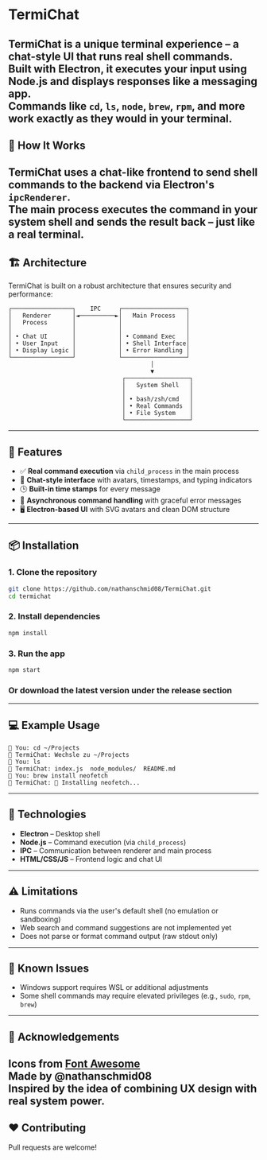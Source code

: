 # TermiChat
**TermiChat** is a unique terminal experience – a chat-style UI that runs real shell commands.  
Built with Electron, it executes your input using Node.js and displays responses like a messaging app.  
Commands like `cd`, `ls`, `node`, `brew`, `rpm`, and more work exactly as they would in your terminal.
---
## 🧠 How It Works
TermiChat uses a chat-like frontend to send shell commands to the backend via Electron's `ipcRenderer`.  
The main process executes the command in your system shell and sends the result back – just like a real terminal.
---
## 🏗️ Architecture

TermiChat is built on a robust architecture that ensures security and performance:

```
┌─────────────────┐    IPC     ┌──────────────────┐
│   Renderer      │◄──────────►│   Main Process   │
│   Process       │            │                  │
│                 │            │                  │
│ • Chat UI       │            │ • Command Exec   │
│ • User Input    │            │ • Shell Interface│
│ • Display Logic │            │ • Error Handling │
└─────────────────┘            └──────────────────┘
                                        │
                                        ▼
                                ┌──────────────────┐
                                │   System Shell   │
                                │                  │
                                │ • bash/zsh/cmd   │
                                │ • Real Commands  │
                                │ • File System    │
                                └──────────────────┘
```
---
## 🚀 Features
- ✅ **Real command execution** via `child_process` in the main process
- 💬 **Chat-style interface** with avatars, timestamps, and typing indicators
- 🕒 **Built-in time stamps** for every message
- 🧠 **Asynchronous command handling** with graceful error messages
- 🖥️ **Electron-based UI** with SVG avatars and clean DOM structure
---
## 📦 Installation
### 1. Clone the repository
```bash
git clone https://github.com/nathanschmid08/TermiChat.git
cd termichat
```
### 2. Install dependencies
```bash
npm install
```
### 3. Run the app
```bash
npm start
```
### Or download the latest version under the release section
---
## 💻 Example Usage
```plaintext
👤 You: cd ~/Projects
💬 TermiChat: Wechsle zu ~/Projects
👤 You: ls
💬 TermiChat: index.js  node_modules/  README.md
👤 You: brew install neofetch
💬 TermiChat: 🍺 Installing neofetch...
```
---
## 🔧 Technologies
- **Electron** – Desktop shell
- **Node.js** – Command execution (via `child_process`)
- **IPC** – Communication between renderer and main process
- **HTML/CSS/JS** – Frontend logic and chat UI
---
## ⚠️ Limitations
- Runs commands via the user's default shell (no emulation or sandboxing)
- Web search and command suggestions are not implemented yet
- Does not parse or format command output (raw stdout only)
---
## 🧪 Known Issues
- Windows support requires WSL or additional adjustments
- Some shell commands may require elevated privileges (e.g., `sudo`, `rpm`, `brew`)
---
## 👋 Acknowledgements
Icons from [Font Awesome](https://fontawesome.com)  
Made by @nathanschmid08  
Inspired by the idea of combining **UX design** with **real system power**.
---
## ❤️ Contributing
Pull requests are welcome!
